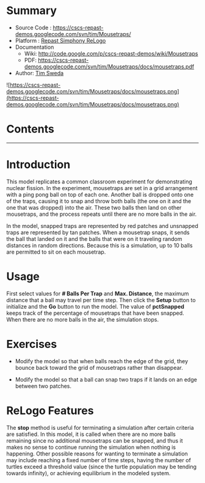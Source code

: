 # Summary #

  * Source Code   : https://cscs-repast-demos.googlecode.com/svn/tim/Mousetraps/
  * Platform      : [Repast Simphony ReLogo](RepastSReLogo.md)
  * Documentation
    * Wiki: http://code.google.com/p/cscs-repast-demos/wiki/Mousetraps
    * PDF: https://cscs-repast-demos.googlecode.com/svn/tim/Mousetraps/docs/mousetraps.pdf
  * Author: [Tim Sweda](Tim.md)

![https://cscs-repast-demos.googlecode.com/svn/tim/Mousetraps/docs/mousetraps.png](https://cscs-repast-demos.googlecode.com/svn/tim/Mousetraps/docs/mousetraps.png)

# Contents #



---


# Introduction #

This model replicates a common classroom experiment for demonstrating nuclear fission.  In the experiment, mousetraps are set in a grid arrangement with a ping pong ball on top of each one.  Another ball is dropped onto one of the traps, causing it to snap and throw both balls (the one on it and the one that was dropped) into the air.  These two balls then land on other mousetraps, and the process repeats until there are no more balls in the air.

In the model, snapped traps are represented by red patches and unsnapped traps are represented by tan patches.  When a mousetrap snaps, it sends the ball that landed on it and the balls that were on it traveling random distances in random directions.  Because this is a simulation, up to 10 balls are permitted to sit on each mousetrap.

# Usage #

First select values for **# Balls Per Trap** and **Max. Distance**, the maximum distance that a ball may travel per time step.  Then click the **Setup** button to initialize and the **Go** button to run the model.  The value of **pctSnapped** keeps track of the percentage of mousetraps that have been snapped.  When there are no more balls in the air, the simulation stops.

# Exercises #

  * Modify the model so that when balls reach the edge of the grid, they bounce back toward the grid of mousetraps rather than disappear.

  * Modify the model so that a ball can snap two traps if it lands on an edge between two patches.

# ReLogo Features #

The **stop** method is useful for terminating a simulation after certain criteria are satisfied.  In this model, it is called when there are no more balls remaining since no additional mousetraps can be snapped, and thus it makes no sense to continue running the simulation when nothing is happening.  Other possible reasons for wanting to terminate a simulation may include reaching a fixed number of time steps, having the number of turtles exceed a threshold value (since the turtle population may be tending towards infinity), or achieving equilibrium in the modeled system.